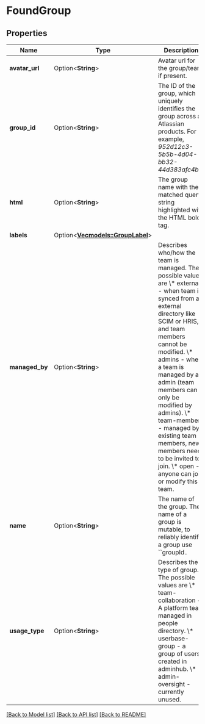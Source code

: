 # FoundGroup

## Properties

Name | Type | Description | Notes
------------ | ------------- | ------------- | -------------
**avatar_url** | Option<**String**> | Avatar url for the group/team if present. | [optional]
**group_id** | Option<**String**> | The ID of the group, which uniquely identifies the group across all Atlassian products. For example, *952d12c3-5b5b-4d04-bb32-44d383afc4b2*. | [optional]
**html** | Option<**String**> | The group name with the matched query string highlighted with the HTML bold tag. | [optional]
**labels** | Option<[**Vec<models::GroupLabel>**](GroupLabel.md)> |  | [optional]
**managed_by** | Option<**String**> | Describes who/how the team is managed. The possible values are   \\* external - when team is synced from an external directory like SCIM or HRIS, and team members cannot be modified.   \\* admins - when a team is managed by an admin (team members can only be modified by admins).   \\* team-members - managed by existing team members, new members need to be invited to join.   \\* open - anyone can join or modify this team. | [optional]
**name** | Option<**String**> | The name of the group. The name of a group is mutable, to reliably identify a group use ``groupId`.` | [optional]
**usage_type** | Option<**String**> | Describes the type of group. The possible values are   \\* team-collaboration - A platform team managed in people directory.   \\* userbase-group - a group of users created in adminhub.   \\* admin-oversight - currently unused. | [optional]

[[Back to Model list]](../README.md#documentation-for-models) [[Back to API list]](../README.md#documentation-for-api-endpoints) [[Back to README]](../README.md)


